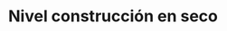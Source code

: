 ---
title: "Nivel construcción en seco"
url: /puerto-rico/nivel-construccion-en-seco/
shop: Baustoffe
---
